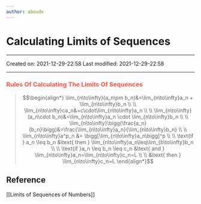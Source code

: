 ```yaml
---
author: aboude
---
```

# Calculating Limits of Sequences
___

Created on: 2021-12-29-22:58
Last modified: 2021-12-29-22:58

___

### <span style="color: #ff5545;text-transform: capitalize;">Rules of calculating the limits of sequences</span>
>  $$\begin{align*}
>  \lim_{n\to\infty}(a_n\pm b_n)&=\lim_{n\to\infty}a_n + \lim_{n\to\infty}b_n \\ \\
>  \lim_{n\to\infty}ca_n&=c\cdot\lim_{n\to\infty}a_n \\ \\
>  \lim_{n\to\infty}(a_n\cdot b_n)&=\lim_{n\to\infty}a_n \cdot \lim_{n\to\infty}b_n \\ \\
>  \lim_{n\to\infty}\bigg(\frac{a_n}{b_n}\bigg)&=\frac{\lim_{n\to\infty}a_n}{\lim_{n\to\infty}b_n} \\ \\
> \lim_{n\to\infty}a^p_n &= \bigg[\lim_{n\to\infty}a_n\bigg]^p \\ \\
> \text{if } a_n \leq b_n &\text{ then } \lim_{n\to\infty}a_n\leq\lim_{b\to\infty}b_n \\ \\
> \text{if }a_n \leq b_n \leq c_n &\text{ and } \lim_{n\to\infty}a_n=\lim_{n\to\infty}c_n=L \\ \\
&\text{ then } \lim_{n\to\infty}c_n=L
>  \end{align*}$$

## Reference
[[Limits of Sequences of Numbers]]